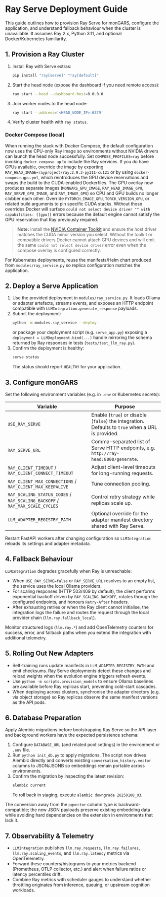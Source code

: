 # Ray Serve Deployment Guide

This guide outlines how to provision Ray Serve for monGARS, configure the
application, and understand fallback behaviour when the cluster is unavailable.
It assumes Ray 2.x, Python 3.11, and optional Docker/Kubernetes familiarity.

## 1. Provision a Ray Cluster
1. Install Ray with Serve extras:
   ```bash
   pip install "ray[serve]" "ray[default]"
   ```
2. Start the head node (expose the dashboard if you need remote access):
   ```bash
   ray start --head --dashboard-host=0.0.0.0
   ```
3. Join worker nodes to the head node:
   ```bash
   ray start --address='<HEAD_NODE_IP>:6379'
   ```
4. Verify cluster health with `ray status`.

### Docker Compose (local)

When running the stack with Docker Compose, the default configuration now uses
the CPU-only Ray image so environments without NVIDIA drivers can launch the
head node successfully. Set `COMPOSE_PROFILES=ray` before invoking `docker
compose up` to include the Ray services. If you _do_ have GPUs available,
override the image by exporting `RAY_HEAD_IMAGE=rayproject/ray:2.9.3-py311-cu121`
or by using `docker-compose.gpu.yml`, which reintroduces the GPU device
reservations and swaps the build to the CUDA-enabled Dockerfiles. The GPU
overlay now produces separate images (`MONGARS_GPU_IMAGE`, `RAY_HEAD_IMAGE_GPU`,
`RAY_SERVE_GPU_IMAGE`, and `RAY_IMAGE_GPU`) so CPU and GPU builds no longer
clobber each other. Override
`PYTORCH_IMAGE_GPU`, `TORCH_VERSION_GPU`, or related build arguments to pin
specific CUDA stacks. Without those overrides Docker will surface `could not
select device driver "" with capabilities: [[gpu]]` errors because the default
engine cannot satisfy the GPU reservation that Ray previously required.

> **Note:** Install the [NVIDIA Container Toolkit](https://docs.nvidia.com/datacenter/cloud-native/container-toolkit/latest/install-guide.html)
> and ensure the host driver matches the CUDA minor version you select. Without
> the toolkit or compatible drivers Docker cannot attach GPU devices and will
> emit the same `could not select device driver` error even when the compose
> overlay is configured correctly.

For Kubernetes deployments, reuse the manifests/Helm chart produced from
`modules/ray_service.py` so replica configuration matches the application.

## 2. Deploy a Serve Application
1. Use the provided deployment in `modules/ray_service.py`. It loads Ollama or
   adapter artefacts, streams events, and exposes an HTTP endpoint compatible
   with `LLMIntegration.generate_response` payloads.
2. Submit the deployment:
   ```bash
   python -m modules.ray_service --deploy
   ```
   or package your deployment script (e.g. `serve_app.py`) exposing a
   `deployment = LLMDeployment.bind(...)` handle mirroring the schema returned by
   Ray responses in tests (`tests/test_llm_ray.py`).
3. Confirm the deployment is healthy:
   ```bash
   serve status
   ```
   The status should report `HEALTHY` for your application.

## 3. Configure monGARS
Set the following environment variables (e.g. in `.env` or Kubernetes secrets):

| Variable | Purpose |
| --- | --- |
| `USE_RAY_SERVE` | Enable (`true`) or disable (`false`) the integration. Defaults to `true` when a URL is provided. |
| `RAY_SERVE_URL` | Comma-separated list of Serve HTTP endpoints, e.g. `http://ray-head:8000/generate`. |
| `RAY_CLIENT_TIMEOUT` / `RAY_CLIENT_CONNECT_TIMEOUT` | Adjust client-level timeouts for long-running requests. |
| `RAY_CLIENT_MAX_CONNECTIONS` / `RAY_CLIENT_MAX_KEEPALIVE` | Tune connection pooling. |
| `RAY_SCALING_STATUS_CODES` / `RAY_SCALING_BACKOFF` / `RAY_MAX_SCALE_CYCLES` | Control retry strategy while replicas scale up. |
| `LLM_ADAPTER_REGISTRY_PATH` | Optional override for the adapter manifest directory shared with Ray Serve. |

Restart FastAPI workers after changing configuration so `LLMIntegration`
reloads its settings and adapter metadata.

## 4. Fallback Behaviour
`LLMIntegration` degrades gracefully when Ray is unreachable:
- When `USE_RAY_SERVE=false` or `RAY_SERVE_URL` resolves to an empty list, the
  service uses the local Ollama providers.
- For scaling responses (HTTP 503/409 by default), the client performs
  exponential backoff driven by `RAY_SCALING_BACKOFF`, rotates through the
  configured endpoints, and honours `Retry-After` headers.
- After exhausting retries or when the Ray client cannot initialise, the
  integration logs the failure and routes the request through the local provider
  chain (`llm.ray.fallback_local`).

Monitor structured logs (`llm.ray.*`) and add OpenTelemetry counters for success,
error, and fallback paths when you extend the integration with additional
telemetry.

## 5. Rolling Out New Adapters
- Self-training runs update manifests in `LLM_ADAPTER_REGISTRY_PATH` and emit
  checksums. Ray Serve deployments detect these changes and reload weights when
  the evolution engine triggers refresh events.
- Use `python -m scripts.provision_models` to ensure Ollama baselines are
  available before Ray replicas start, preventing cold-start cascades.
- When deploying across clusters, synchronise the adapter directory (e.g. via
  object storage) so Ray replicas observe the same manifest versions as the API
  pods.

## 6. Database Preparation
Apply Alembic migrations before bootstrapping Ray Serve so the API layer and
background workers have the expected persistence schema:

1. Configure `DATABASE_URL` (and related pool settings) in the environment or
   `.env` file.
2. Run `python init_db.py` to apply migrations. The script now drives Alembic
   directly and converts existing `conversation_history.vector` columns to
   JSON/JSONB so embeddings remain portable across environments.
3. Confirm the migration by inspecting the latest revision:
   ```bash
   alembic current
   ```
   To roll back in staging, execute `alembic downgrade 20250108_03`.

The conversion away from the `pgvector` column type is backward-compatible; the
new JSON payloads preserve existing embedding data while avoiding hard
dependencies on the extension in environments that lack it.

## 7. Observability & Telemetry

- `LLMIntegration` publishes `llm.ray.requests`, `llm.ray.failures`,
  `llm.ray.scaling_events`, and `llm.ray.latency` metrics via OpenTelemetry.
- Forward these counters/histograms to your metrics backend (Prometheus, OTLP
  collector, etc.) and alert when failure ratios or latency percentiles drift.
- Combine Ray metrics with scheduler gauges to understand whether throttling
  originates from inference, queuing, or upstream cognition workloads.
